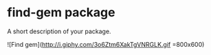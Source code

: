 # find-gem package

A short description of your package.

![Find gem](http://i.giphy.com/3o6Ztm6XakTgVNRGLK.gif =800x600)
